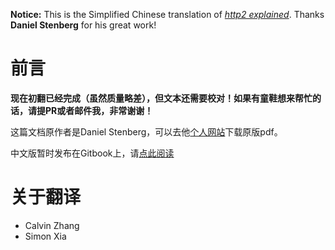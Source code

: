 **Notice:** This is the Simplified Chinese translation of *[http2 explained](http://daniel.haxx.se/http2/)*. Thanks **Daniel Stenberg** for his great work!

前言
=======

**现在初翻已经完成（虽然质量略差），但文本还需要校对！如果有童鞋想来帮忙的话，请提PR或者邮件我，非常谢谢！**

这篇文档原作者是Daniel Stenberg，可以去他[个人网站](http://daniel.haxx.se/http2/)下载原版pdf。

中文版暂时发布在Gitbook上，请[点此阅读](https://www.gitbook.com/book/ye11ow/http2-explained/details)


关于翻译
=======

* Calvin Zhang
* Simon Xia